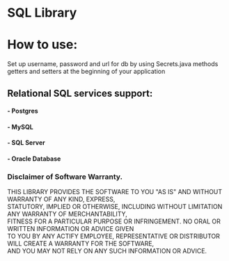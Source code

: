 # SQL Library

# How to use:
Set up username, password and url for db by using Secrets.java methods
getters and setters at the beginning of your application

## Relational SQL services support:
#### - Postgres
#### - MySQL
#### - SQL Server
#### - Oracle Database

### Disclaimer of Software Warranty. <br />
THIS LIBRARY PROVIDES THE SOFTWARE TO YOU "AS IS" AND WITHOUT WARRANTY OF ANY KIND, EXPRESS, <br />
STATUTORY, IMPLIED OR OTHERWISE, INCLUDING WITHOUT LIMITATION ANY WARRANTY OF MERCHANTABILITY, <br />
FITNESS FOR A PARTICULAR PURPOSE OR INFRINGEMENT. NO ORAL OR WRITTEN INFORMATION OR ADVICE GIVEN <br />
TO YOU BY ANY ACTIFY EMPLOYEE, REPRESENTATIVE OR DISTRIBUTOR WILL CREATE A WARRANTY FOR THE SOFTWARE, <br />
AND YOU MAY NOT RELY ON ANY SUCH INFORMATION OR ADVICE.